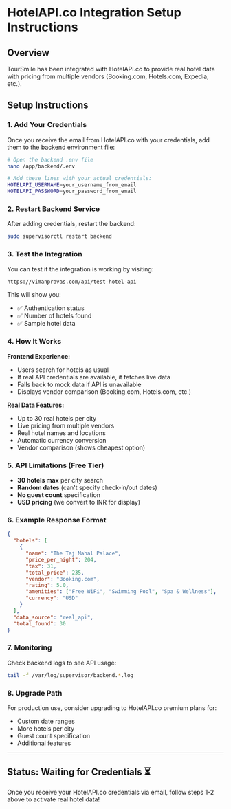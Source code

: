 # HotelAPI.co Integration Setup Instructions

## Overview
TourSmile has been integrated with HotelAPI.co to provide real hotel data with pricing from multiple vendors (Booking.com, Hotels.com, Expedia, etc.).

## Setup Instructions

### 1. Add Your Credentials
Once you receive the email from HotelAPI.co with your credentials, add them to the backend environment file:

```bash
# Open the backend .env file
nano /app/backend/.env

# Add these lines with your actual credentials:
HOTELAPI_USERNAME=your_username_from_email
HOTELAPI_PASSWORD=your_password_from_email
```

### 2. Restart Backend Service
After adding credentials, restart the backend:
```bash
sudo supervisorctl restart backend
```

### 3. Test the Integration
You can test if the integration is working by visiting:
```
https://vimanpravas.com/api/test-hotel-api
```

This will show you:
- ✅ Authentication status
- ✅ Number of hotels found
- ✅ Sample hotel data

### 4. How It Works

**Frontend Experience:**
- Users search for hotels as usual
- If real API credentials are available, it fetches live data
- Falls back to mock data if API is unavailable
- Displays vendor comparison (Booking.com, Hotels.com, etc.)

**Real Data Features:**
- Up to 30 real hotels per city
- Live pricing from multiple vendors
- Real hotel names and locations
- Automatic currency conversion
- Vendor comparison (shows cheapest option)

### 5. API Limitations (Free Tier)
- **30 hotels max** per city search
- **Random dates** (can't specify check-in/out dates)
- **No guest count** specification
- **USD pricing** (we convert to INR for display)

### 6. Example Response Format
```json
{
  "hotels": [
    {
      "name": "The Taj Mahal Palace",
      "price_per_night": 204,
      "tax": 31,
      "total_price": 235,
      "vendor": "Booking.com",
      "rating": 5.0,
      "amenities": ["Free WiFi", "Swimming Pool", "Spa & Wellness"],
      "currency": "USD"
    }
  ],
  "data_source": "real_api",
  "total_found": 30
}
```

### 7. Monitoring
Check backend logs to see API usage:
```bash
tail -f /var/log/supervisor/backend.*.log
```

### 8. Upgrade Path
For production use, consider upgrading to HotelAPI.co premium plans for:
- Custom date ranges
- More hotels per city
- Guest count specification
- Additional features

---

## Status: Waiting for Credentials ⏳
Once you receive your HotelAPI.co credentials via email, follow steps 1-2 above to activate real hotel data!